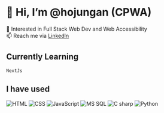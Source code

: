 # 👋 Hi, I’m @hojungan (CPWA)  

👀 Interested in Full Stack Web Dev and Web Accessibility  
📫 Reach me via [LinkedIn](https://www.linkedin.com/in/hojungan/)

## Currently Learning  
`NextJs`

## I have used  
<img alt="HTML" src="https://img.shields.io/badge/HTML5-E34F26?style=for-the-badge&logo=html5&logoColor=white" /> <img alt="CSS" src="https://img.shields.io/badge/CSS3-1572B6?style=for-the-badge&logo=css3&logoColor=white" /> <img alt="JavaScript" src="https://img.shields.io/badge/JavaScript-323330?style=for-the-badge&logo=javascript&logoColor=F7DF1E" /> <img alt="MS SQL" src="https://img.shields.io/badge/Microsoft_SQL_Server-CC2927?style=for-the-badge&logo=microsoft-sql-server&logoColor=white" /> <img alt="C sharp" src="https://img.shields.io/badge/C%23-239120?style=for-the-badge&logo=csharp&logoColor=white" /> <img alt="Python" src="https://img.shields.io/badge/Python-FFD43B?style=for-the-badge&logo=python&logoColor=blue" />

<!---
hojungan/hojungan is a ✨ special ✨ repository because its `README.md` (this file) appears on your GitHub profile.
You can click the Preview link to take a look at your changes.
--->
